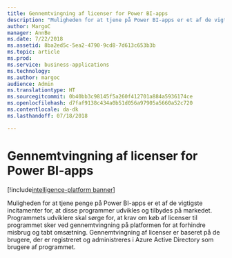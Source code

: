 ```yaml
---
title: Gennemtvingning af licenser for Power BI-apps
description: "Muligheden for at tjene på Power BI-apps er et af de vigtigste incitamenter for, at disse programmer udvikles og tilbydes på markedet."
author: MargoC
manager: AnnBe
ms.date: 7/22/2018
ms.assetid: 8ba2ed5c-5ea2-4790-9cd8-7d613c653b3b
ms.topic: article
ms.prod: 
ms.service: business-applications
ms.technology: 
ms.author: margoc
audience: Admin
ms.translationtype: HT
ms.sourcegitcommit: 0b40bb3c98145f5a260f412701a884a5936174ce
ms.openlocfilehash: d7faf9138c434a0b51d056a97905a5660a52c720
ms.contentlocale: da-dk
ms.lasthandoff: 07/18/2018

---
```

# <a name="licensing-enforcement-for-power-bi-apps"></a>Gennemtvingning af licenser for Power BI-apps

[!include[intelligence-platform banner](../../includes/intelligence-platform.md)]



Muligheden for at tjene penge på Power BI-apps er et af de vigtigste incitamenter for, at disse programmer udvikles og tilbydes på markedet. Programmets udviklere skal sørge for, at krav om køb af licenser til programmet sker ved gennemtvingning på platformen for at forhindre misbrug og tabt omsætning. Gennemtvingning af licenser er baseret på de brugere, der er registreret og administreres i Azure Active Directory som brugere af programmet.

